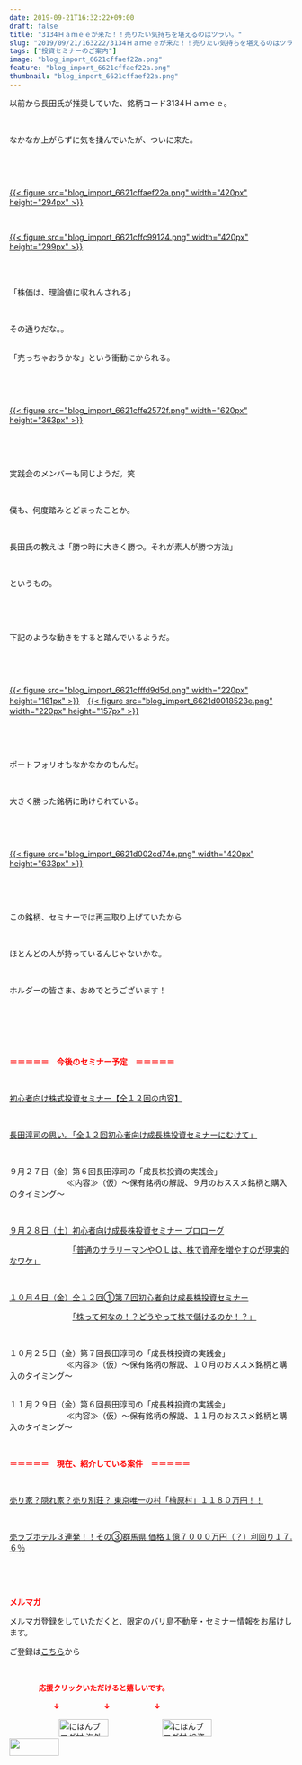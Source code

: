 ```yaml
---
date: 2019-09-21T16:32:22+09:00
draft: false
title: "3134Ｈａｍｅｅが来た！！売りたい気持ちを堪えるのはツラい。"
slug: "2019/09/21/163222/3134Ｈａｍｅｅが来た！！売りたい気持ちを堪えるのはツラい。"
tags: ["投資セミナーのご案内"]
image: "blog_import_6621cffaef22a.png"
feature: "blog_import_6621cffaef22a.png"
thumbnail: "blog_import_6621cffaef22a.png"
---
```

<p>以前から長田氏が推奨していた、銘柄コード3134Ｈａｍｅｅ。</p><p> </p><p>なかなか上がらずに気を揉んでいたが、ついに来た。</p><p> </p><p> </p><p><a href="blog_import_6621cffaef22a.png">{{< figure src="blog_import_6621cffaef22a.png" width="420px" height="294px" >}}</a></p><p> </p><p><a href="blog_import_6621cffc99124.png">{{< figure src="blog_import_6621cffc99124.png" width="420px" height="299px" >}}</a></p><p> </p><p><br/>「株価は、理論値に収れんされる」</p><p> </p><p>その通りだな。。</p><p><br/>「売っちゃおうかな」という衝動にかられる。</p><p> </p><p> </p><p><a href="blog_import_6621cffe2572f.png">{{< figure src="blog_import_6621cffe2572f.png" width="620px" height="363px" >}}</a></p><p> </p><p> </p><p>実践会のメンバーも同じようだ。笑</p><p> </p><p>僕も、何度踏みとどまったことか。</p><p> </p><p>長田氏の教えは「勝つ時に大きく勝つ。それが素人が勝つ方法」</p><p> </p><p>というもの。</p><p> </p><p> </p><p>下記のような動きをすると踏んでいるようだ。</p><p> </p><p> </p><p><a href="blog_import_6621cfffd9d5d.png">{{< figure src="blog_import_6621cfffd9d5d.png" width="220px" height="161px" >}}</a>　<a href="blog_import_6621d0018523e.png">{{< figure src="blog_import_6621d0018523e.png" width="220px" height="157px" >}}</a></p><p> </p><p> </p><p>ポートフォリオもなかなかのもんだ。</p><p> </p><p>大きく勝った銘柄に助けられている。</p><p> </p><p> </p><p><a href="blog_import_6621d002cd74e.png">{{< figure src="blog_import_6621d002cd74e.png" width="420px" height="633px" >}}</a></p><p> </p><p> </p><p>この銘柄、セミナーでは再三取り上げていたから</p><p> </p><p>ほとんどの人が持っているんじゃないかな。</p><p> </p><p>ホルダーの皆さま、おめでとうございます！</p><p> </p><p> </p><p> </p><p><span style="font-weight: bold;"><span style="color: rgb(255, 0, 0);">＝＝＝＝＝　今後のセミナー予定　＝＝＝＝＝</span></span></p><p> </p><p><a href="entry-12526587328.html" target="_blank">初心者向け株式投資セミナー【全１２回の内容】</a></p><p> </p><p><span style="color: rgb(255, 0, 0);"><a href="entry-12526985641.html" target="_blank">長田淳司の思い。「全１２回初心者向け成長株投資セミナーにむけて」</a></span></p><p> </p><p>９月２７日（金）第６回長田淳司の「成長株投資の実践会」<br/> 　　　　　　　≪内容≫（仮）～保有銘柄の解説、９月のおススメ銘柄と購入のタイミング～</p><p> </p><p><a href="index.html" target="_blank">９月２８日（土）初心者向け成長株投資セミナー プロローグ</a></p><p>　　　　　　　　<a href="index.html" target="_blank">「普通のサラリーマンやＯＬは、株で資産を増やすのが現実的なワケ」</a></p><p> </p><p><a href="entry-12526711173.html" target="_blank">１０月４日（金）全１２回①第７回初心者向け成長株投資セミナー</a></p><p>　　　　　　　　<a href="entry-12526711173.html" target="_blank">「株って何なの！？どうやって株で儲けるのか！？」</a></p><p> </p><p>１０月２５日（金）第７回長田淳司の「成長株投資の実践会」<br/> 　　　　　　　≪内容≫（仮）～保有銘柄の解説、１０月のおススメ銘柄と購入のタイミング～</p><p><br/>１１月２９日（金）第６回長田淳司の「成長株投資の実践会」<br/> 　　　　　　　≪内容≫（仮）～保有銘柄の解説、１１月のおススメ銘柄と購入のタイミング～</p><p> </p><p><span style="font-weight: bold;"><span style="color: rgb(255, 0, 0);">＝＝＝＝＝　現在、紹介している案件　＝＝＝＝＝</span></span></p><p> </p><p><a href="entry-12500415311.html" target="_blank">売り家？隠れ家？売り別荘？ 東京唯一の村「檜原村」１１８０万円！！</a></p><p> </p><p><a href="entry-12504218353.html" target="_blank">売ラブホテル３連発！！その③群馬県 価格１億７０００万円（？）利回り１７.６％</a></p><p> </p><p> </p><p><span style="font-weight: bold;"><span style="color: rgb(255, 0, 0);">メルマガ</span></span></p><p>メルマガ登録をしていただくと、限定のバリ島不動産・セミナー情報をお届けします。</p><p>ご登録は<a href="f9eeVI" target="_blank">こちら</a>から</p><p style="text-align: center;"> </p><p><font color="#ff0000" size="2"><strong>　　　　応援クリックいただけると嬉しいです。</strong></font></p><p><font color="#ff0000" size="2"><strong>　　　　　　↓　　　　　　↓　　　　　　↓</strong></font></p><p><a href="ranking.html?p_cid=01260127" id="&amp;blogmura_banner"><img alt="にほんブログ村 海外生活ブログ バリ島情報へ" border="0" height="31" src="data:image/svg+xml;charset=utf-8,%3Csvg%20xmlns%3D%22http%3A%2F%2Fwww.w3.org%2F2000%2Fsvg%22%20title%3D%22Placeholder%20for%20Images%22%20role%3D%22presentation%22%20viewBox%3D%220%200%2088%2031%22%20%2F%3E" width="88" data-src="//overseas.blogmura.com/bali/img/bali88_31.gif" style="aspect-ratio: auto 88 / 31;"/><noscript><img alt="にほんブログ村 海外生活ブログ バリ島情報へ" border="0" height="31" src="//overseas.blogmura.com/bali/img/bali88_31.gif" width="88"></noscript></a>  <a href="ranking.html?p_cid=01260127" id="&amp;blogmura_banner"><img alt="にほんブログ村 投資ブログ 不動産投資へ" border="0" height="31" src="data:image/svg+xml;charset=utf-8,%3Csvg%20xmlns%3D%22http%3A%2F%2Fwww.w3.org%2F2000%2Fsvg%22%20title%3D%22Placeholder%20for%20Images%22%20role%3D%22presentation%22%20viewBox%3D%220%200%2088%2031%22%20%2F%3E" width="88" data-src="//investment.blogmura.com/hudousantoushi/img/hudousantoushi88_31.gif" style="aspect-ratio: auto 88 / 31;"/><noscript><img alt="にほんブログ村 投資ブログ 不動産投資へ" border="0" height="31" src="//investment.blogmura.com/hudousantoushi/img/hudousantoushi88_31.gif" width="88"></noscript></a> <a href="link.php?1804582" title="人気ブログランキングへ"><img border="0" height="31" src="data:image/svg+xml;charset=utf-8,%3Csvg%20xmlns%3D%22http%3A%2F%2Fwww.w3.org%2F2000%2Fsvg%22%20title%3D%22Placeholder%20for%20Images%22%20role%3D%22presentation%22%20viewBox%3D%220%200%2088%2031%22%20%2F%3E" width="88" data-src="https://blog.with2.net/img/banner/banner_22.gif" style="aspect-ratio: auto 88 / 31;"/><noscript><img border="0" height="31" src="https://blog.with2.net/img/banner/banner_22.gif" width="88"></noscript></a></p>

